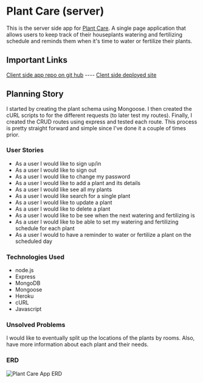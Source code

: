 # Plant Care (server)

This is the server side app for [Plant Care](https://tslilpress.github.io/plant-care-client/). A single page application that allows users to keep track of their houseplants watering and fertilizing schedule and reminds them when it's time to water or fertilize their plants.

## Important Links

[Client side app repo on git hub](https://github.com/tslilpress/plant-care-client) ----
[Clent side deployed site](https://tslilpress.github.io/plant-care-client/#/)

## Planning Story
I started by creating the plant schema using Mongoose. I then created the cURL scripts to for the different requests (to later test my routes). Finally, I created the CRUD routes using express and tested each route. This process is pretty straight forward and simple since I've done it a couple of times prior.

### User Stories
- As a user I would like to sign up/in
- As a user I would like to sign out
- As a user I would like to change my password
- As a user I would like to add a plant and its details
- As a user I would like see all my plants
- As a user I would like search for a single plant
- As a user I would like to update a plant
- As a user I would like to delete a plant
- As a user I would like to be see when the next watering and fertilizing is
- As a user I would like to be able to set my watering and fertilizing schedule for each plant
- As a user I  would to have a reminder to water or fertilize a plant on the scheduled day

### Technologies Used
- node.js
- Express
- MongoDB
- Mongoose
- Heroku
- cURL
- Javascript

### Unsolved Problems
I would like to eventually split up the locations of the plants by rooms. Also, have more information about each plant and their needs.

### ERD
![Plant Care App ERD](https://user-images.githubusercontent.com/68870466/98417400-d8193280-204e-11eb-8c7e-5eb4c79986c1.jpg)
